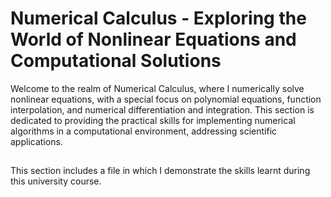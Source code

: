 # Numerical Calculus - Exploring the World of Nonlinear Equations and Computational Solutions

Welcome to the realm of Numerical Calculus, where I numerically 
solve nonlinear equations, with a special focus on polynomial equations, function interpolation, and numerical 
differentiation and integration. This section is dedicated to providing the practical 
skills for implementing numerical algorithms in a computational environment, addressing scientific applications.

##
This section includes a file in which I demonstrate the skills learnt during this university course.
